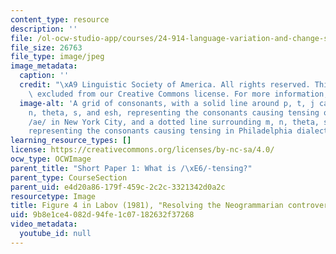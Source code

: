 ```yaml
---
content_type: resource
description: ''
file: /ol-ocw-studio-app/courses/24-914-language-variation-and-change-spring-2019/9b8e1ce4082d94fe1c07182632f37268_MIT24_914S19_Labov.jpg
file_size: 26763
file_type: image/jpeg
image_metadata:
  caption: ''
  credit: "\xA9 Linguistic Society of America. All rights reserved. This content is\
    \ excluded from our Creative Commons license. For more information, see https://ocw.mit.edu/help/faq-fair-use/."
  image-alt: 'A grid of consonants, with a solid line around p, t, j caron, g, m,
    n, theta, s, and esh, representing the consonants causing tensing of previous
    /ae/ in New York City, and a dotted line surrounding m, n, theta, s, and esh,
    representing the consonants causing tensing in Philadelphia dialect. '
learning_resource_types: []
license: https://creativecommons.org/licenses/by-nc-sa/4.0/
ocw_type: OCWImage
parent_title: "Short Paper 1: What is /\xE6/-tensing?"
parent_type: CourseSection
parent_uid: e4d20a86-179f-459c-2c2c-3321342d0a2c
resourcetype: Image
title: Figure 4 in Labov (1981), "Resolving the Neogrammarian controversy"
uid: 9b8e1ce4-082d-94fe-1c07-182632f37268
video_metadata:
  youtube_id: null
---
```


